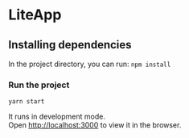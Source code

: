 # LiteApp
## Installing dependencies
In the project directory, you can run:
`npm install`

### Run the project
`yarn start`

It runs in development mode.\
Open [http://localhost:3000](http://localhost:3000) to view it in the browser.

